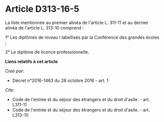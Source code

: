 # Article D313-16-5

La liste mentionnée au premier alinéa de l'article L. 311-11 et au dernier alinéa de l'article L. 313-10 comprend : 

1° Les diplômes de niveau I labellisés par la Conférence des grandes écoles ; 

2° Le diplôme de licence professionnelle.

**Liens relatifs à cet article**

_Créé par_:

  - Décret n°2016-1463 du 28 octobre 2016 - art. 1

_Cite_:

  - Code de l'entrée et du séjour des étrangers et du droit d'asile. - art. L311-11
  - Code de l'entrée et du séjour des étrangers et du droit d'asile. - art. L313-10
